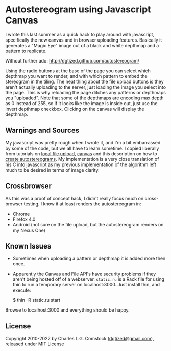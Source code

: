 # Autostereogram using Javascript Canvas

I wrote this last summer as a quick hack to play around with javascript, specifically the new canvas and in browser uploading features.  Basically it generates a "Magic Eye" image out of a black and white depthmap and a pattern to replicate.

Without further ado: http://dgtized.github.com/autostereogram/

Using the radio buttons at the base of the page you can select which depthmap you want to render, and with which pattern to embed the stereogram in the tiling.  The neat thing about the file upload buttons is they aren't actually uploading to the server, just loading the image you select into the page.  This is why reloading the page ditches any patterns or depthmaps you "uploaded".  Note that some of the depthmaps are encoding max depth as 0 instead of 255, so if it looks like the image is inside out, just use the invert depthmap checkbox.  Clicking on the canvas will display the depthmap.

## Warnings and Sources

My javascript was pretty rough when I wrote it, and I'm a bit embarrassed by some of the code, but we all have to learn sometime.  I copied liberally from tutorials on [local file upload](http://www.html5rocks.com/tutorials/file/dndfiles/), [canvas](http://diveintohtml5.org/canvas.html) and this description on how to [create autostereograms](http://www.techmind.org/stereo/stech.html).  My implementation is a very close translation of his C into javascript as my previous implementation of the algorithm left much to be desired in terms of image clarity.

## Crossbrowser

As this was a proof of concept hack, I didn't really focus much on
cross-browser testing.  I know it at least renders the autostereogram in:

 * Chrome
 * Firefox 4.0
 * Android (not sure on the file upload, but the autostereogram renders on my Nexus One)

## Known Issues

 * Sometimes when uploading a pattern or depthmap it is added more then once.
 * Apparently the Canvas and File API's have security problems if they aren't being hosted off of a webserver.  `static.ru` is a Rack file for using thin to run a temporary server on localhost:3000.  Just install thin, and execute:

    $ thin -R static.ru start

Browse to localhost:3000 and everything should be happy.

## License

Copyright 2010-2022 by Charles L.G. Comstock (dgtized@gmail.com), released under MIT License

